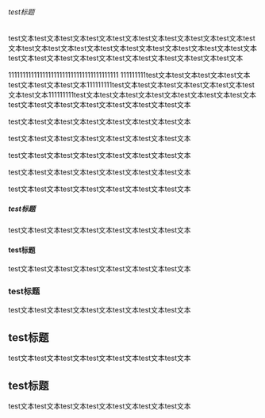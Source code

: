 <h2></h2>

###### test标题
test文本test文本test文本test文本test文本test文本test文本test文本test文本test文本test文本test文本test文本test文本test文本test文本test文本test文本test文本test文本test文本test文本test文本test文本test文本test文本test文本test文本

111111111111111111111111111111111111111
111111111test文本test文本test文本test文本test文本test文本test文本111111111test文本test文本test文本test文本test文本test文本test文本111111111test文本test文本test文本test文本test文本test文本test文本
test文本test文本test文本test文本test文本test文本test文本

test文本test文本test文本test文本test文本test文本test文本

test文本test文本test文本test文本test文本test文本test文本

test文本test文本test文本test文本test文本test文本test文本

test文本test文本test文本test文本test文本test文本test文本

test文本test文本test文本test文本test文本test文本test文本
##### test标题
test文本test文本test文本test文本test文本test文本test文本
#### test标题
test文本test文本test文本test文本test文本test文本test文本
### test标题
test文本test文本test文本test文本test文本test文本test文本
## test标题
test文本test文本test文本test文本test文本test文本test文本
## test标题
test文本test文本test文本test文本test文本test文本test文本
